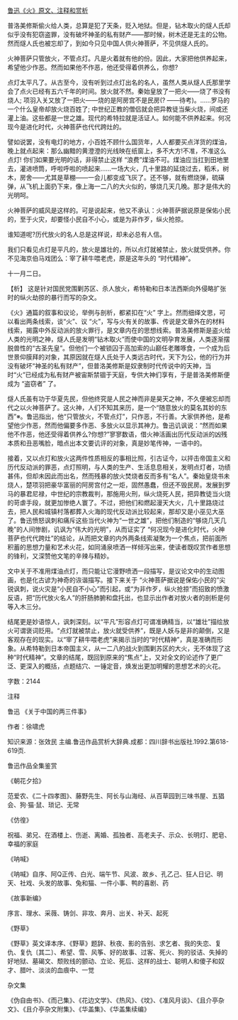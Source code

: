 [鲁迅《火》原文、注释和赏析](https://www.vrrw.net/wx/9657.html)

普洛美修斯偷火给人类，总算是犯了天条，贬入地狱。但是，钻木取火的燧人氏却似乎没有犯窃盗罪，没有破坏神圣的私有财产——那时候，树木还是无主的公物。然而燧人氏也被忘却了，到如今只见中国人供火神菩萨，不见供燧人氏的。

火神菩萨只管放火，不管点灯。凡是火着就有他的份。因此，大家把他供养起来，希望他少作恶。然而如果他不作恶，他还受得着供养么，你想?

点灯太平凡了。从古至今，没有听到过点灯出名的名人，虽然人类从燧人氏那里学会了点火已经有五六千年的时间。放火就不然。秦始皇放了一把火——烧了书没有烧人; 项羽入关又放了一把火——烧的是阿房宫不是民房(? ——待考)。……罗马的一个什么皇帝却放火烧百姓了; 中世纪正教的僧侣就会把异教徒当柴火烧，间或还灌上油。这些都是一世之雄。现代的希特拉就是活证人。如何能不供养起来。何况现今是进化时代，火神菩萨也代代跨灶的。

譬如说罢，没有电灯的地方，小百姓不顾什么国货年，人人都要买点洋货的煤油，晚上就点起来：那么幽黯的黄澄澄的光线映在纸窗上，多不大方!不准，不准这么点灯! 你们如果要光明的话，非得禁止这样 “浪费”煤油不可。煤油应当扛到田地里去，灌进喷筒，呼啦呼啦的喷起来……一场大火，几十里路的延烧过去，稻禾，树木，房舍——尤其是草棚——一会儿都变成飞灰了。还不够，就有燃烧弹，硫磺弹，从飞机上面扔下来，像上海一二八的大火似的，够烧几天几晚。那才是伟大的光明呵。

火神菩萨的威风是这样的。可是说起来，他又不承认：火神菩萨据说原是保佑小民的，至于火灾，却要怪小民自不小心，或是为非作歹，纵火抢掠。

谁知道呢?历代放火的名人总是这样说，却未必总有人信。

我们只看见点灯是平凡的，放火是雄壮的，所以点灯就被禁止，放火就受供养。你不见海京伯马戏团么：宰了耕牛喂老虎，原是这年头的 “时代精神”。

十一月二日。



【析】 这是针对国民党围剿苏区、杀人放火，希特勒和日本法西斯向外侵略扩张时的纵火劫掠的暴行而写的杂文。

《火》通篇的叙事和议论，举例与剖析，都紧扣在“火” 字上。然而细绎文思，可以看出两条线索，谈“火”、议 “火”，写与火有关的故事、传说是文章外在的材料线索，揭露中外反动派的放火罪行，是文章内在的思想线索。普洛美修斯是盗火给人类的光明之神，燧人氏是发明“钻木取火”而使中国的文明孕育发展，人类逐渐摆脱兽性的“古圣先皇”。但他们一个被锁囚于高加索的山巅任老雕啄食，一个成为后世景仰膜拜的对象，其原因就在燧人氏处于人类远古时代，天下为公，他的行为并没有破坏“神圣的私有财产”，但普洛美修斯是奴隶制时代传说中的天神，当时“火”已经成为私有财产被宙斯禁锢于天庭，专供大神们享有，于是普洛美修斯便成为 “盗窃者” 了。

燧人氏虽有功于华夏先民，但他终究是人民之神而非是昊天之神，不久便被忘却而代之以火神菩萨了。这火神，人们不知其来历，是一个“随意放火的莫名其妙的东西”※。鲁迅指出，他“只管放火，不管点灯”，只作恶，不行善。大家供养他，是希望他少作恶，然而他偏要多作恶、多放火以显示其神力。鲁迅讥讽说：“然而如果他不作恶，他还受得着供养么?你想?”寥寥数语，借火神活画出历代反动派的凶残本质和丑恶嘴脸，暗点出本文要讥评的对象，真是妙笔传神，一语中的。

接着，又以点灯和放火这两件性质相反的事相比照，引古证今，以抨击帝国主义和历代反动派的罪恶，点灯照明，与人类的生产、生活息息相关，发明点灯者，功绩甚伟，但却未因此而出名，然而残暴的放火焚烧者反而多有“名人”。秦始皇烧书未烧人，楚项羽把豪华富丽的阿房宫付之一炬，固然愚蠢，但还不毁民房。发展到罗马的暴君尼禄，中世纪的宗教裁判，那施用火刑，纵火烧死人民，把异教徒当火烧的苛虐手段，就更加惨绝人寰了。不过，把他们和燃起漫天大火，几十里路烧过去，把人民和城镇村落都葬入火海的现代反动派比较起来，那却又是小巫见大巫了。鲁迅愤怒讽刺和痛斥这些当代火神为“一世之雄”，把他们制造的“够烧几天几晚”的人间惨剧，讥讽为“伟大的光明”，从而证实了 “何况现今是进化时代，火神菩萨也代代跨灶”的结论，从而把文章的内外两条线索凝聚为一个焦点，把前面所积蓄的思想力量和艺术火花，如同涌泉喷洒一样倾泻出来，使读者既叹赏作者思想的锋利，又深赞他文笔的辛辣与精妙。

文中关于不准用煤油点灯，而只能让它漫野喷洒一段描写，是议论文中的生动图画，也是化古谚为神奇的诙谐描写。接下来关于 “火神菩萨据说是保佑小民的”尖锐讽刺，说火灾是“小民自不小心”而引起，或“为非作歹，纵火抢掠”而招致的愤激反语，把“历代放火名人”的肝肠肺腑和盘托出，也显示出作者对放火者的剖析是何等入木三分。

结尾更是妙语惊人，讽刺深刻。以“平凡”形容点灯可谓准确精当，以“雄壮”描绘放火可谓褒词贬用。“点灯就被禁止，放火就受供养”，既是人妖与是非的颠倒，又是客观存在的现实。以“宰了耕牛喂老虎”来揭示当时的“时代精神”，真是准确而形象。从希特勒到日本帝国主义，从一二八的战火到围剿苏区的大火，无不体现了这种“时代精神”。文章的结尾，既回到原来的“焦点”上，又对全文的论述作了更广泛、更深入的概括，点题结穴、一锤定音，焕发出更加明耀的思想艺术的火花。

字数：2144

注释

鲁迅 《关于中国的两三件事》

作者：徐啸虎

知识来源：张效民 主编.鲁迅作品赏析大辞典.成都：四川辞书出版社.1992.第618-619页.

鲁迅作品全集鉴赏

《朝花夕拾》

范爱农、《二十四孝图》、藤野先生、阿长与山海经、从百草园到三味书屋、五猖会、狗·猫·鼠、琐记、无常

《仿徨》

祝福、弟兄、在酒楼上、伤逝、离婚、孤独者、高老夫子、示众、长明灯、肥皂、幸福的家庭

《呐喊》

《呐喊》自序、阿Q正传、白光、端午节、风波、故乡、孔乙己、狂人日记、明天、社戏、头发的故事、兔和猫、一件小事、鸭的喜剧、药

《故事新编》

序言、理水、采薇、铸剑、非攻、奔月、出关、补天、起死

《野草》

《野草》英文译本序、《野草》题辞、秋夜、影的告别、求乞者、我的失恋、复仇、复仇〔其二〕、希望、雪、风筝、好的故事、过客、死火、狗的驳诘、失掉的好地狱、墓碣文、颓败线的颤动、立论、死后、这样的战士、聪明人和傻子和奴才、腊叶、淡淡的血痕中、一觉

杂文集

《伪自由书》、《而己集》、《花边文学》、《热风》、《坟》、《准风月谈》、《且介亭杂文》、《且介亭杂文附集》、《华盖集》、《华盖集续编》

